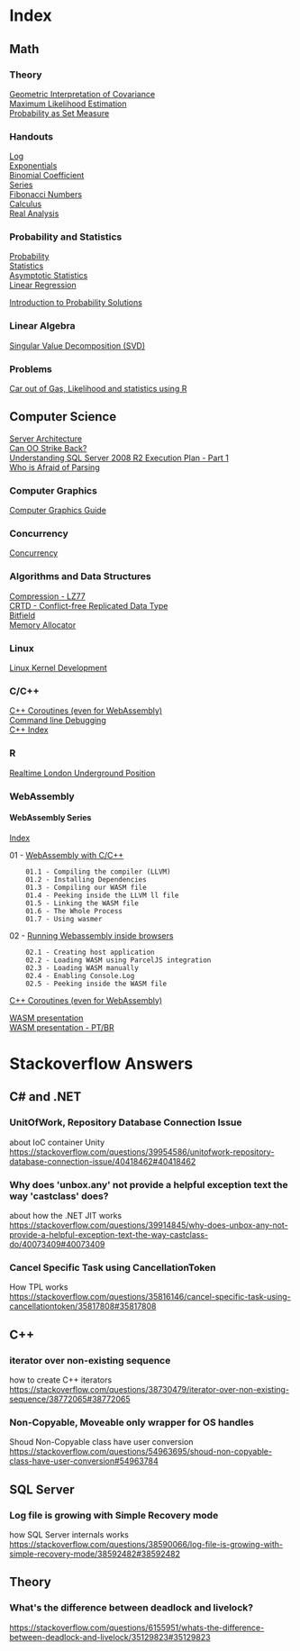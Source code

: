 # Index

## Math
### Theory
[Geometric Interpretation of Covariance](texts/math/Statistics/GeometricInterpretationOfCovarianceMatrix.pdf)   
[Maximum Likelihood Estimation](texts/math/Statistics/maximumlikelihood.pdf)     
[Probability as Set Measure](texts/math/probability)

### Handouts
[Log](texts/math/Handout.Log.pdf)  
[Exponentials](texts/math/Handout.Exp.pdf)  
[Binomial Coefficient](texts/math/Handout.BinomialCoeffecient.pdf)  
[Series](texts/math/Handout.Series.pdf)  
[Fibonacci Numbers](texts/math/Handout.Fibonnaci.pdf)  
[Calculus](texts/math/Handout.Calculus.pdf)  
[Real Analysis](texts/math/realanalysis.pdf)  

### Probability and Statistics
[Probability](texts/math/Handout.Probability.pdf)  
[Statistics](texts/math/Handout.Stats.pdf)  
[Asymptotic Statistics](texts/math/AsymptoticStatistics.pdf)  
[Linear Regression](texts/math/Handout.LinearRegression.pdf)  

[Introduction to Probability Solutions](books/IntroductionToProbability/Solutions.pdf)

### Linear Algebra

[Singular Value Decomposition (SVD)](/texts/math/linearalgebra/svd.md)

### Problems
[Car out of Gas, Likelihood and statistics using R](texts/math/Statistics/CarOutGas) 

## Computer Science
[Server Architecture](texts/dev/ServerArchitectureWindowsAPIandASPNET.pdf)   
[Can OO Strike Back?](books/TheTheoryOfObjects/CanOOStrikeBack.md)  
[Understanding SQL Server 2008 R2 Execution Plan - Part 1](texts/dev/Understanding%20SQL%20Server%202008%20R2%20Execution%20Plan%20-%20Part%201.pdf)   
[Who is Afraid of Parsing](texts/dev/WhoIsAfraidOfParsing.md)

### Computer Graphics
[Computer Graphics Guide](/texts/dev/ComputerScience/Computer%20Graphics)

### Concurrency
[Concurrency](/texts/dev/ComputerScience/Concurrency)

### Algorithms and Data Structures
[Compression - LZ77](sources/javascript/compression/)  
[CRTD - Conflict-free Replicated Data Type](courses/kth-distributed-algorithms-1/crt)  
[Bitfield](sources/cpp/bitfield)  
[Memory Allocator](/sources/cpp/memory)

### Linux
[Linux Kernel Development](sources/unix/moddev/readme.md)    

### C/C++

[C++ Coroutines (even for WebAssembly)](sources/cpp/coroutines/)  
[Command line Debugging](sources/cpp/CommandLineDebug.md)  
[C++ Index](sources/cpp/readme.md)  

### R
[Realtime London Underground Position](https://rstudio-pubs-static.s3.amazonaws.com/269780_73750785d8c04f9e968287701e22af30.html)

### WebAssembly
#### WebAssembly Series
[Index](/sources/webassembly)  

01 - [WebAssembly with C/C++](/sources/webassembly/wasm.001.md) 

        01.1 - Compiling the compiler (LLVM)  
        01.2 - Installing Dependencies  
        01.3 - Compiling our WASM file  
        01.4 - Peeking inside the LLVM ll file  
        01.5 - Linking the WASM file  
        01.6 - The Whole Process  
        01.7 - Using wasmer  

02 - [Running Webassembly inside browsers](/sources/webassembly/wasm.002.md) 

        02.1 - Creating host application  
        02.2 - Loading WASM using ParcelJS integration  
        02.3 - Loading WASM manually  
        02.4 - Enabling Console.Log  
        02.5 - Peeking inside the WASM file  

[C++ Coroutines (even for WebAssembly)](sources/cpp/coroutines/)  

[WASM presentation](https://xunilrj.github.io/articles/dev/wasm001/WASM.htm)  
[WASM presentation - PT/BR](https://www.youtube.com/watch?v=YYeqRMqn774)


# Stackoverflow Answers
## C# and .NET
### UnitOfWork, Repository Database Connection Issue  
about IoC container Unity  
https://stackoverflow.com/questions/39954586/unitofwork-repository-database-connection-issue/40418462#40418462  

### Why does 'unbox.any' not provide a helpful exception text the way 'castclass' does?
about how the .NET JIT works  
https://stackoverflow.com/questions/39914845/why-does-unbox-any-not-provide-a-helpful-exception-text-the-way-castclass-do/40073409#40073409

### Cancel Specific Task using CancellationToken
How TPL works  
https://stackoverflow.com/questions/35816146/cancel-specific-task-using-cancellationtoken/35817808#35817808

## C++
### iterator over non-existing sequence
how to create C++ iterators  
https://stackoverflow.com/questions/38730479/iterator-over-non-existing-sequence/38772065#38772065

### Non-Copyable, Moveable only wrapper for OS handles
Shoud Non-Copyable class have user conversion
https://stackoverflow.com/questions/54963695/shoud-non-copyable-class-have-user-conversion#54963784

## SQL Server
### Log file is growing with Simple Recovery mode
how SQL Server internals works  
https://stackoverflow.com/questions/38590066/log-file-is-growing-with-simple-recovery-mode/38592482#38592482

## Theory
### What's the difference between deadlock and livelock?
https://stackoverflow.com/questions/6155951/whats-the-difference-between-deadlock-and-livelock/35129823#35129823

